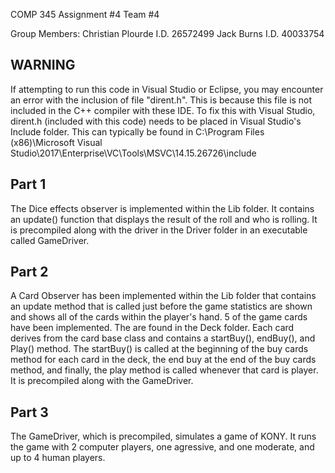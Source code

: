 COMP 345 Assignment #4 Team #4

Group Members: Christian Plourde I.D. 26572499 Jack Burns I.D. 40033754

WARNING
--------------------------------------------------------
If attempting to run this code in Visual Studio or Eclipse, you may encounter an error with the inclusion of file "dirent.h". This is because this file is not included in the C++ compiler with these IDE. To fix this with Visual Studio, dirent.h (included with this code) needs to be placed in Visual Studio's Include folder. This can typically be found in C:\Program Files (x86)\Microsoft Visual Studio\2017\Enterprise\VC\Tools\MSVC\14.15.26726\include

Part 1
----------------------------------------------------------
The Dice effects observer is implemented within the Lib folder. It contains an update() function that displays
the result of the roll and who is rolling. It is precompiled along with the driver in the Driver folder in an executable called GameDriver.

Part 2
--------------------------------------------------------
A Card Observer has been implemented within the Lib folder that contains an update method that is called just before the game statistics are shown and shows all of the cards within the player's hand. 5 of the game cards have been implemented. The are found in the Deck folder. Each card derives from the card base class and contains a startBuy(), endBuy(), and Play() method. The startBuy() is called at the beginning of the buy cards method for each card in the deck, the end buy at the end of the buy cards method, and finally, the play method is called whenever that card is player. It is precompiled along with the GameDriver.

Part 3
--------------------------------------------------------
The GameDriver, which is precompiled, simulates a game of KONY. It runs the game with 2 computer players, one agressive, and one moderate, and up to 4 human players.